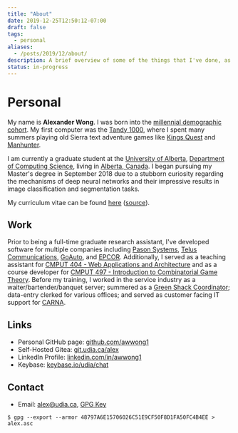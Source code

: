 ```yaml
---
title: "About"
date: 2019-12-25T12:50:12-07:00
draft: false
tags:
  - personal
aliases:
  - /posts/2019/12/about/
description: A brief overview of some of the things that I've done, as well as my online presence.
status: in-progress
---
```


# Personal

My name is **Alexander Wong**.
I was born into the [millennial demographic cohort](https://en.wikipedia.org/wiki/Millennials).
My first computer was the [Tandy 1000](https://en.wikipedia.org/wiki/Tandy_1000), where I spent many summers playing old Sierra text adventure games like [Kings Quest](https://www.gog.com/game/kings_quest_1_2_3) and [Manhunter](https://www.mobygames.com/game/manhunter-new-york).

I am currently a graduate student at the [University of Alberta](https://www.ualberta.ca/), [Department of Computing Science](https://www.ualberta.ca/computing-science), living in [Alberta, Canada](https://www.alberta.ca/index.aspx).
I began pursuing my Master's degree in September 2018 due to a stubborn curiosity regarding the mechanisms of deep neural networks and their impressive results in image classification and segmentation tasks.

My curriculum vitae can be found [here](//media.udia.ca/cv.pdf) ([source](https://git.udia.ca/alex/cv/src/branch/master/main.tex)).

## Work

Prior to being a full-time graduate research assistant, I've developed software for multiple companies including [Pason Systems](https://www.pason.com/), [Telus Communications](https://www.telus.com/en/), [GoAuto](https://www.goauto.ca/), and [EPCOR](https://www.epcor.com/).
Additionally, I served as a teaching assistant for [CMPUT 404 - Web Applications and Architecture](https://www.ualberta.ca/computing-science/undergraduate-studies/course-directory/courses/web-applications-and-architecture) and as a course developer for [CMPUT 497 - Introduction to Combinatorial Game Theory](https://www.ualberta.ca/computing-science/undergraduate-studies/course-directory/courses/introduction-to-combinatorial-game-theory).
Before my training, I worked in the service industry as a waiter/bartender/banquet server; summered as a [Green Shack Coordinator](https://www.edmonton.ca/activities_parks_recreation/green-shacks.aspx); data-entry clerked for various offices; and served as customer facing IT support for [CARNA](https://nurses.ab.ca/).

## Links

* Personal GitHub page: [github.com/awwong1](https://github.com/awwong1/)
* Self-Hosted Gitea: [git.udia.ca/alex](https://git.udia.ca/alex/)
* LinkedIn Profile: [linkedin.com/in/awwong1](https://www.linkedin.com/in/awwong1/)
* Keybase: [keybase.io/udia/chat](https://keybase.io/udia/chat)

## Contact

* Email: [alex@udia.ca](mailto:alex@udia.ca), [GPG Key](//media.udia.ca/alex.asc)

`$ gpg --export --armor 48797A6E15706026C51E9CF50F8D1FA50FC4B4EE > alex.asc`
